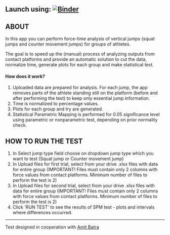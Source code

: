 ## Launch using: [![Binder](https://mybinder.org/badge_logo.svg)](https://mybinder.org/v2/gh/annabednarska/Vertical-Jump-Test/HEAD?urlpath=voila%2Frender%2Fvertical-jump-test.ipynb)


## ABOUT

In this app you can perform force-time analysis of vertical jumps (squat jumps and counter movement jumps) for groups of athletes. 

The goal is to speed up the (manual) process of analyzing outputs from contact platforms and provide an automatic solution to cut the data, normalize time, generate plots for each group and make statistical test.

#### How does it work? 

1. Uploaded data are prepared for analysis. For each jump, the app removes parts of the athlete standing still on the platform (before and after performing the test) to keep only essential jump information. 
2. Time is normalized to percentage values. 
3. Plots for each group and try are generated.
4. Statistical Parametric Mapping is performed for 0.05 significance level using parametric or nonparametric test, depending on prior normality check. 

## HOW TO RUN THE TEST
1. In Select jump type field choose on dropdown jump type which you want to test (Squat jump or Counter movement jump)
2. In Upload files for first trial, select from your drive .xlsx files with data for entire group (IMPORTANT! Files must contain only 2 columns with force values from contact platforms. Minimum number of files to perform the test is 2)
3. In Upload files for second trial, select from your drive .xlsx files with data for entire group (IMPORTANT! Files must contain only 2 columns with force values from contact platforms. Minimum number of files to perform the test is 2)
4. Click 'RUN TEST' to see the results of SPM test - plots and intervals where differences occurred.
 
---

Test designed in cooperation with [Amit Batra](https://amitbatra.pl/) 
